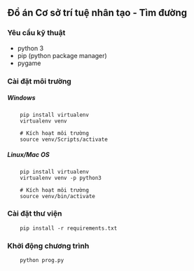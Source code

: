 ## Đồ án Cơ sở trí tuệ nhân tạo - Tìm đường
### Yêu cầu kỹ thuật

- python 3
- pip (python package manager)
- pygame

### Cài đặt môi trường 
##### Windows
```
    pip install virtualenv
    virtualenv venv 
    
    # Kích hoạt môi trường
    source venv/Scripts/activate
```
##### Linux/Mac OS
```
    pip install virtualenv
    virtualenv venv -p python3
    
    # Kích hoạt môi trường
    source venv/bin/activate
```
### Cài đặt thư viện
```
    pip install -r requirements.txt
```

### Khởi động chương trình
```
    python prog.py
```
